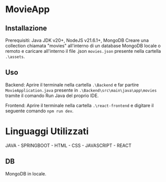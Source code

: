 # MovieApp


## Installazione

Prerequisiti: Java JDK v20+, NodeJS v21.6.1+, MongoDB
Creare una collection chiamata "movies" all'interno di un database MongoDB locale o remoto e caricare all'interno il file .json ```movies.json``` presente nella cartella ```.\assets```.

## Uso

Backend:
  Aprire il terminale nella cartella ```.\Backend``` e far partire ```MovieApplication.java``` presente in ```.\Backend\src\main\java\app\movies``` tramite il comando Run Java del proprio IDE.

Frontend:
  Aprire il terminale nella cartella ```.\react-frontend``` e digitare il seguente comando ```npm run dev```.

# Linguaggi Utilizzati

JAVA - SPRINGBOOT - HTML - CSS - JAVASCRIPT - REACT

## DB

MongoDB in locale.
